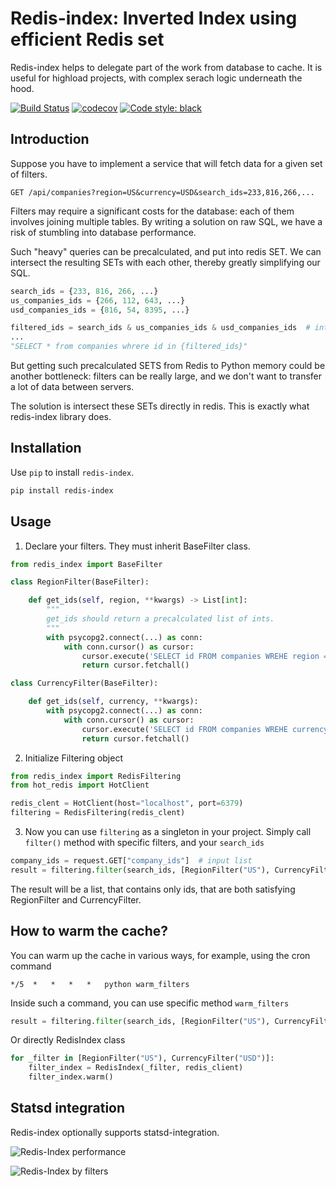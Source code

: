# Redis-index: Inverted Index using efficient Redis set

Redis-index helps to delegate part of the work from database to cache.
It is useful for highload projects, with complex serach logic underneath the hood.

[![Build Status](https://github.com/ErhoSen/redis-index/workflows/Build/badge.svg)](https://github.com/ErhoSen/redis-index/actions?query=workflow:Build)
[![codecov](https://codecov.io/gh/ErhoSen/redis-index/branch/master/graph/badge.svg)](https://codecov.io/gh/ErhoSen/redis-index)
[![Code style: black](https://img.shields.io/badge/code%20style-black-000000.svg)](https://github.com/psf/black)

## Introduction

Suppose you have to implement a service that will fetch data for a given set of filters.

```http
GET /api/companies?region=US&currency=USD&search_ids=233,816,266,...
```

Filters may require a significant costs for the database: each of them involves joining multiple tables. By writing a solution on raw SQL, we have a risk of stumbling into database performance.

Such "heavy" queries can be precalculated, and put into redis SET.
We can intersect the resulting SETs with each other, thereby greatly simplifying our SQL.

```python
search_ids = {233, 816, 266, ...}
us_companies_ids = {266, 112, 643, ...}
usd_companies_ids = {816, 54, 8395, ...}

filtered_ids = search_ids & us_companies_ids & usd_companies_ids  # intersection
...
"SELECT * from companies whrere id in {filtered_ids}"
```

But getting such precalculated SETS from Redis to Python memory could be another bottleneck:
filters can be really large, and we don't want to transfer a lot of data between servers.

The solution is intersect these SETs directly in redis.
This is exactly what redis-index library does.

## Installation

Use `pip` to install `redis-index`.

```bash
pip install redis-index
```

## Usage

1) Declare your filters. They must inherit BaseFilter class.

```python
from redis_index import BaseFilter

class RegionFilter(BaseFilter):

    def get_ids(self, region, **kwargs) -> List[int]:
        """
        get_ids should return a precalculated list of ints.
        """
        with psycopg2.connect(...) as conn:
            with conn.cursor() as cursor:
                cursor.execute('SELECT id FROM companies WREHE region = %s', (region, ))
                return cursor.fetchall()

class CurrencyFilter(BaseFilter):

    def get_ids(self, currency, **kwargs):
        with psycopg2.connect(...) as conn:
            with conn.cursor() as cursor:
                cursor.execute('SELECT id FROM companies WREHE currency = %s', (currency, ))
                return cursor.fetchall()
```

2) Initialize Filtering object

```python
from redis_index import RedisFiltering
from hot_redis import HotClient

redis_clent = HotClient(host="localhost", port=6379)
filtering = RedisFiltering(redis_clent)
```

3) Now you can use `filtering` as a singleton in your project.
Simply call `filter()` method with specific filters, and your `search_ids`

```python
company_ids = request.GET["company_ids"]  # input list
result = filtering.filter(search_ids, [RegionFilter("US"), CurrencyFilter("USD")])
```

The result will be a list, that contains only ids, that are both satisfying RegionFilter and CurrencyFilter.

## How to warm the cache?

You can warm up the cache in various ways, for example, using the cron command
```crontab
*/5  *   *   *   *   python warm_filters
```

Inside such a command, you can use specific method `warm_filters`

```python
result = filtering.filter(search_ids, [RegionFilter("US"), CurrencyFilter("USD")])
```

Or directly RedisIndex class
```python
for _filter in [RegionFilter("US"), CurrencyFilter("USD")]:
    filter_index = RedisIndex(_filter, redis_client)
    filter_index.warm()
```

## Statsd integration

Redis-index optionally supports statsd-integration.

![Redis-Index performance](https://github.com/ErhoSen/redis-index/images/redis_index_performance.png "Redis-Index performance")

![Redis-Index by filters](https://github.com/ErhoSen/redis-index/images/redis_index_by_filters.png "Redis-Index by filters")
